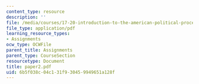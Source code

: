 ```yaml
---
content_type: resource
description: ''
file: /media/courses/17-20-introduction-to-the-american-political-process-spring-2004/6b5f038c04c131f930459949651a128f_paper2.pdf
file_type: application/pdf
learning_resource_types:
- Assignments
ocw_type: OCWFile
parent_title: Assignments
parent_type: CourseSection
resourcetype: Document
title: paper2.pdf
uid: 6b5f038c-04c1-31f9-3045-9949651a128f
---
```

